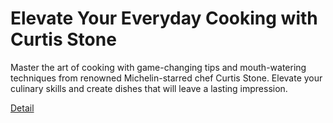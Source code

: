 # Elevate Your Everyday Cooking with Curtis Stone

Master the art of cooking with game-changing tips and mouth-watering techniques from renowned Michelin-starred chef Curtis Stone. Elevate your culinary skills and create dishes that will leave a lasting impression. 

[Detail](https://eduitfree.com/courses/elevate-your-everyday-cooking-with-curtis-stone)
